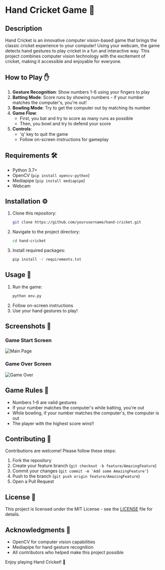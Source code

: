 # Hand Cricket Game 🏏

## Description
Hand Cricket is an innovative computer vision-based game that brings the classic cricket experience to your computer! Using your webcam, the game detects hand gestures to play cricket in a fun and interactive way. This project combines computer vision technology with the excitement of cricket, making it accessible and enjoyable for everyone.


## How to Play ✋

1. **Gesture Recognition**: Show numbers 1-6 using your fingers to play
2. **Batting Mode**: Score runs by showing numbers - if your number matches the computer's, you're out!
3. **Bowling Mode**: Try to get the computer out by matching its number
4. **Game Flow**: 
   - First, you bat and try to score as many runs as possible
   - Then, you bowl and try to defend your score
5. **Controls**:
   - 'q' key to quit the game
   - Follow on-screen instructions for gameplay

## Requirements 🛠️
- Python 3.7+
- OpenCV (`pip install opencv-python`)
- Mediapipe (`pip install mediapipe`)
- Webcam

## Installation ⚙️
1. Clone this repository:
   ```bash
   git clone https://github.com/yourusername/hand-cricket.git
   ```
2. Navigate to the project directory:
   ```bash
   cd hand-cricket
   ```
3. Install required packages:
   ```bash
   pip install -r requirements.txt
   ```

## Usage 🚀
1. Run the game:
   ```bash
   python env.py
   ```
2. Follow on-screen instructions
3. Use your hand gestures to play!

## Screenshots 📸

### Game Start Screen
![Main Page](hand%20cricket/mainpage.png)


### Game Over Screen
![Game Over](hand%20cricket/gameover.png)

## Game Rules 📜
- Numbers 1-6 are valid gestures
- If your number matches the computer's while batting, you're out
- While bowling, if your number matches the computer's, the computer is out
- The player with the highest score wins!!

## Contributing 🤝
Contributions are welcome! Please follow these steps:
1. Fork the repository
2. Create your feature branch (`git checkout -b feature/AmazingFeature`)
3. Commit your changes (`git commit -m 'Add some AmazingFeature'`)
4. Push to the branch (`git push origin feature/AmazingFeature`)
5. Open a Pull Request

## License 📄
This project is licensed under the MIT License - see the [LICENSE](LICENSE) file for details.

## Acknowledgments 🙏
- OpenCV for computer vision capabilities
- Mediapipe for hand gesture recognition
- All contributors who helped make this project possible

Enjoy playing Hand Cricket! 🎉
